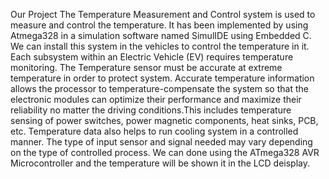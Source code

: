 Our Project The Temperature Measurement and Control system is used to measure and control the temperature. It has been implemented by using Atmega328 in a simulation software named SimulIDE using Embedded C. We can install this system in the vehicles to control the temperature in it. Each subsystem within an Electric Vehicle (EV) requires temperature monitoring. The Temperature sensor must be accurate at extreme temperature in order to protect system. Accurate temperature information allows the processor to temperature-compensate the system so that the electronic modules can optimize their performance and maximize their reliability no matter the driving conditions.This includes temperature sensing of power switches, power magnetic components, heat sinks, PCB, etc. Temperature data also helps to run cooling system in a controlled manner. The type of input sensor and signal needed may vary depending on the type of controlled process. We can done using the ATmega328 AVR Microcontroller and the temperature will be shown it in the LCD deisplay.
